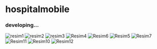 # hospitalmobile
### developing...
![resim1](https://github.com/RabiaKuran/hospital-mobile-develop/assets/59939284/159e4ba1-7219-41d9-ba6a-f73de79df0d1)  ![resim2](https://github.com/RabiaKuran/hospital-mobile-develop/assets/59939284/f43c18a8-deb3-4076-aaf2-4f8e0100a8d2)  ![resim3](https://github.com/RabiaKuran/hospital-mobile-develop/assets/59939284/1e99a8f9-4082-4e13-aca4-e5c19cb49649)   ![Resim4](https://github.com/RabiaKuran/hospital-mobile-develop/assets/59939284/94cc9e21-791d-48d0-b198-d5d85bd01ed2) ![Resim6](https://github.com/RabiaKuran/hospital-mobile-develop/assets/59939284/5abd91e3-2e40-48b2-a59b-7f362046bdc3) ![Resim5](https://github.com/RabiaKuran/hospital-mobile-develop/assets/59939284/4f2458a1-f43d-4e27-932d-d56b2a540ff2)  ![Resim7](https://github.com/RabiaKuran/hospital-mobile-develop/assets/59939284/d4b8e27b-aafc-46fc-8cee-ce85260ad43b) ![Resim11](https://github.com/RabiaKuran/hospital-mobile-develop/assets/59939284/f0f54f8e-4d46-4793-ae5c-36012a5360b1)  ![Resim10](https://github.com/RabiaKuran/hospital-mobile-develop/assets/59939284/944d5cc4-e782-4e2c-b105-765132adf1d2)  ![Resim12](https://github.com/RabiaKuran/hospital-mobile-develop/assets/59939284/36108bc0-c29d-4346-b8dd-737956f03690)









